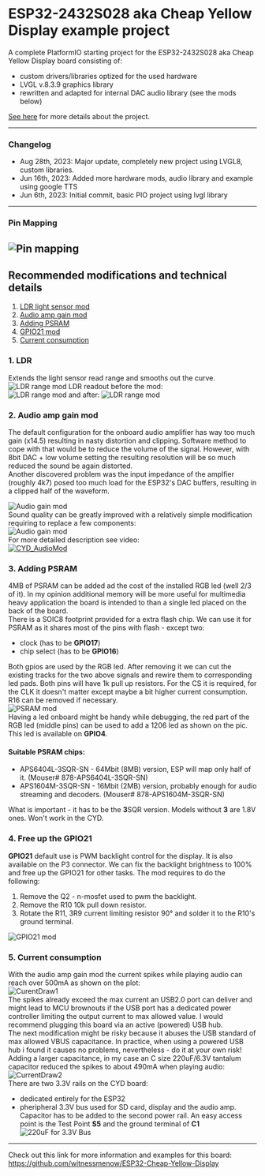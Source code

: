 # ESP32-2432S028 aka Cheap Yellow Display example project  

A complete PlatformIO starting project for the ESP32-2432S028 aka Cheap Yellow Display board consisting of:
* custom drivers/libraries optized for the used hardware  
* LVGL v.8.3.9 graphics library
* rewritten and adapted for internal DAC audio library (see the mods below)  
  
[See here](Examples/CYD28_BaseProject/README.md) for more details about the project.  

---  
### Changelog  
* Aug 28th, 2023: Major update, completely new project using LVGL8, custom libraries. 
* Jun 16th, 2023: Added more hardware mods, audio library and example using google TTS
* Jun  6th, 2023: Initial commit, basic PIO project using lvgl library
---
### Pin Mapping 
![Pin mapping](Pics/cyd_pinmapping.gif)
---
## Recommended modifications and technical details
1. [LDR light sensor mod](#ldr)  
2. [Audio amp gain mod](#2-audio-amp-gain-mod)
3. [Adding PSRAM](#adding-psram)  
4. [GPIO21 mod](#free-up-the-gpio21)
5. [Current consumption](#current-consumption)
### 1. LDR  
Extends the light sensor read range and smooths out the curve.
![LDR range mod](./Pics/cyd_ldr_mod.jpg)
LDR readout before the mod:  
![LDR range mod](./Pics/ldr_mod_rngPre.jpg)
and after:
![LDR range mod](./Pics/ldr_mod_rngAfter.jpg)  
### 2. Audio amp gain mod  
The default configuration for the onboard audio amplifier has way too much gain (x14.5) resulting in nasty distortion and clipping. Software method to cope with that would be to reduce the volume of the signal. However, with 8bit DAC + low volume setting the resulting resolution will be so much reduced the sound be again distorted.  
Another discovered problem was the input impedance of the amplfier (roughly 4k7) posed too much load for the ESP32's DAC buffers, resulting in a clipped half of the waveform.  

![Audio gain mod](./Pics/CYD_Audio2_0.gif)  
Sound quality can be greatly improved with a relatively simple modification requiring to replace a few components:  
![Audio gain mod](./Pics/CYD_Audio_HWmod1.jpg)  
For more detailed description see video:  
[![CYD_AudioMod](http://img.youtube.com/vi/6JCLHIXXVus/0.jpg)](http://www.youtube.com/watch?v=6JCLHIXXVus)

### 3. Adding PSRAM  
4MB of PSRAM can be added ad the cost of the installed RGB led (well 2/3 of it). In my opinion additional memory will be more useful for multimedia heavy application the board is intended to than a single led placed on the back of the board.  
There is a SOIC8 footprint provided for a extra flash chip. We can use it for PSRAM as it shares most of the pins with flash - except two:  
* clock (has to be **GPIO17**)  
* chip select (has to be **GPIO16**)
    
Both gpios are used by the RGB led. After removing it we can cut the existing tracks for the two above signals and rewire them to corresponding led pads. Both pins will have 1k pull up resistors. For the CS it is required, for the CLK it doesn't matter except maybe a bit higher current consumption. R16 can be removed if necessary.  
![PSRAM mod](./Pics/cyd_PSRAM_mod.jpg)  
Having a led onboard might be handy while debugging, the red part of the RGB led (middle pins) can be used to add a 1206 led as shown on the pic. This led is available on **GPIO4**.  
#### Suitable PSRAM chips:  
* APS6404L-3SQR-SN  - 64Mbit (8MB) version, ESP will map only half of it. (Mouser#  878-APS6404L-3SQR-SN) 
* APS1604M-3SQR-SN  - 16Mbit (2MB) version, probably enough for audio streaming and decoders. (Mouser# 878-APS1604M-3SQR-SN)  
  
What is important - it has to be the **3**SQR version. Models without **3** are 1.8V ones. Won't work in the CYD. 

### 4. Free up the GPIO21  
**GPIO21** default use is PWM backlight control for the display. It is also available on the P3 connector. We can fix the backlight brightness to 100% and free up the GPIO21 for other tasks.  The mod requires to do the following:  
1. Remove the Q2 - n-mosfet used to pwm the backlight.
2. Remove the R10 10k pull down resistor.
3. Rotate the R11, 3R9 current limiting resistor 90° and solder it to the R10's ground terminal.  
   
![GPIO21 mod](./Pics/cyd_gpio21_mod.jpg)

### 5. Current consumption  
With the audio amp gain mod the current spikes while playing audio can reach over 500mA as shown on the plot:  
![CurentDraw1](./Pics/cyd_CurrentDraw.gif)  
The spikes already exceed the max current an USB2.0 port can deliver and might lead to MCU brownouts if the USB port has a dedicated power controller limiting the output current to max allowed value. I would recommend plugging this board via an active (powered) USB hub.  
The next modification might be risky because it abuses the USB standard of max allowed VBUS capacitance. In practice, when using a powered USB hub i found it causes no problems, nevertheless - do it at your own risk!  
Adding a larger capacitance, in my case an C size 220uF/6.3V tantalum capacitor reduced the spikes to about 490mA when playing audio:  
![CurrentDraw2](./Pics/cyd_CurrentDraw_220uF.png)  
There are two 3.3V rails on the CYD board:  
* dedicated entirely for the ESP32
* pheripheral 3.3V bus used for SD card, display and the audio amp.  
Capacitor has to be added to the second power rail. An easy access point is the Test Point **S5** and the ground terminal of **C1** 
![220uF for 3.3V Bus](./Pics/cyd_3V3cap.jpg)    

---
Check out this link for more information and examples for this board:   
https://github.com/witnessmenow/ESP32-Cheap-Yellow-Display

